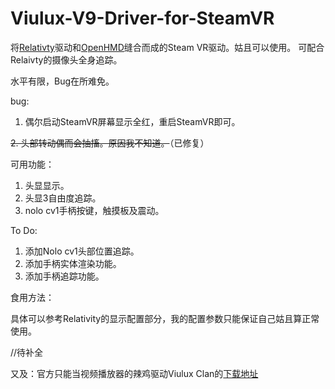 # Viulux-V9-Driver-for-SteamVR
将[Relativty](https://github.com/relativty/Relativty)驱动和[OpenHMD](https://github.com/OpenHMD/OpenHMD)缝合而成的Steam VR驱动。姑且可以使用。
可配合Relaivty的摄像头全身追踪。

水平有限，Bug在所难免。

bug:

1. 偶尔启动SteamVR屏幕显示全红，重启SteamVR即可。

~~2. 头部转动偶而会抽搐。原因我不知道。~~（已修复）

可用功能：

1. 头显显示。
2. 头显3自由度追踪。
3. nolo cv1手柄按键，触摸板及震动。

To Do:
1. 添加Nolo cv1头部位置追踪。
2. 添加手柄实体渲染功能。
3. 添加手柄追踪功能。

食用方法：

具体可以参考Relativity的显示配置部分，我的配置参数只能保证自己姑且算正常使用。

//待补全

又及：官方只能当视频播放器的辣鸡驱动Viulux Clan的[下载地址](https://wwi.lanzouw.com/ieijMy1d1hg)
